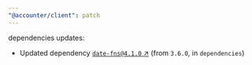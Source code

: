 ```yaml
---
"@accounter/client": patch
---
```

dependencies updates:
  - Updated dependency [`date-fns@4.1.0` ↗︎](https://www.npmjs.com/package/date-fns/v/4.1.0) (from `3.6.0`, in `dependencies`)

